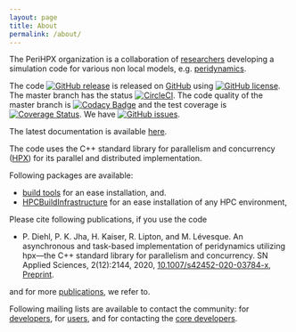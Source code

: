 ```yaml
---
layout: page
title: About
permalink: /about/
---
```


The PeriHPX organization is a collaboration of [researchers](/team) developing a simulation code for various non local models, e.g. [peridynamics](https://en.wikipedia.org/wiki/Peridynamics). 

The code [![GitHub release](https://img.shields.io/github/release/nonlocalmodels/NLMech.svg)](https://GitHub.com/nonlocalmodels/NLMech/releases/) is released on [GitHub](https://github.com/nonlocalmodels) using [![GitHub license](https://img.shields.io/github/license/nonlocalmodels/nonlocalmodels.github.io.svg)](https://github.com/nonlocalmodels/nonlocalmodels.github.io/blob/master/LICENSE). The master branch  has the status [![CircleCI](https://circleci.com/gh/nonlocalmodels/NLMech.svg?style=shield)](https://circleci.com/gh/nonlocalmodels/nonlocalheatequation). The code quality of the master branch is [![Codacy Badge](https://app.codacy.com/project/badge/Grade/118379d7d745464584b73e9e06f60462)](https://www.codacy.com/gh/nonlocalmodels/NLMech?utm_source=github.com&amp;utm_medium=referral&amp;utm_content=nonlocalmodels/NLMech&amp;utm_campaign=Badge_Grade) and the test coverage is [![Coverage Status](https://coveralls.io/repos/github/nonlocalmodels/NLMech/badge.svg?branch=master)](https://coveralls.io/github/nonlocalmodels/NLMech?branch=master). We have [![GitHub issues](https://img.shields.io/github/issues/nonlocalmodels/nlmech.svg)](https://github.com/nonlocalmodels/NLMech/issues).

The latest documentation is available [here](https://perihpx.github.io/documentation/).

The code uses the C++ standard library for parallelism and concurrency ([HPX](https://github.com/STEllAR-GROUP)) for its parallel and distributed implementation. 

Following packages are available:

* [build tools](https://github.com/perihpx/buildscripts) for an ease installation, and.
* [HPCBuildInfrastructure](https://github.com/perihpx/HPCBuildInfrastructure) for an ease installation of any HPC environment,

Please cite following publications, if you use the code

*  P. Diehl, P. K. Jha, H. Kaiser, R. Lipton, and M. Lévesque. An asynchronous and task-based implementation of peridynamics utilizing hpx—the C++ standard library for parallelism and concurrency. SN Applied Sciences, 2(12):2144, 2020, [10.1007/s42452-020-03784-x](https://doi.org/10.1007/s42452-020-03784-x), [Preprint](https://arxiv.org/abs/1806.06917). 

and for more [publications](https://perihpx.github.io/publications/), we refer to. 

Following mailing lists are available to contact the community: for [developers](https://groups.google.com/g/perihpx-developers), for [users](https://groups.google.com/g/perihpx-users), and for contacting the [core developers](https://groups.google.com/g/perihpx-fellows).

